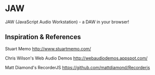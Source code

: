 JAW
===
JAW (JavaScript Audio Workstation) - a DAW in your browser!

Inspiration & References
------------------------

Stuart Memo
http://www.stuartmemo.com/

Chris Wilson's Web Audio Demos
http://webaudiodemos.appspot.com/

Matt Diamond's RecorderJS
https://github.com/mattdiamond/Recorderjs
